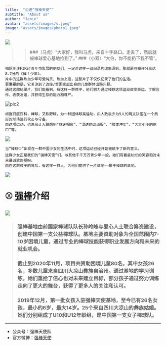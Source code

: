 ```yaml
---
title:  "走进“强棒天使”"
subtitle: "About us"
author: "Janie"
avatar: "assets/images/s.jpeg"
image: "assets/images/photo1.jpeg"
---
```


   ![](https://tva1.sinaimg.cn/large/e6c9d24ely1gokqx31gdzj20ht09lmxw.jpg)
   
>> ###（马虎）“大家好，我叫马虎，来自十字路口。走丢了，然后就被棒球爱心基地捡到了。”
>> ###（小双）“大伯，你不能扔下我不管”。


    相信关注FIRST青年电影展的朋友们，一定对这样一部纪录片印象深刻，那就是豆瓣评分高达8.7分的《棒！少年》。
    片中的这群热血少年可爱纯真、热血上进，这部片子不仅仅记录了他们的生活。
    更重要的是，它关注到了边缘/贫困家庭出身的儿童群体出路问题。
    通过这部纪录片，我们能看到，有这样一群孩子，他们努力通过棒球这项运动改变命运、了解合作、收获友谊，并获得生存的能力和尊严。

   ![pic2](https://tva1.sinaimg.cn/large/e6c9d24ely1gojp3b3e7dj20m80tnq4b.jpg)

    根据百度百科，棒球，又称野球，为一种团体球类运动，由人数最少为9人的两支队伍在一个扇形的球场进行攻击与守备。 
    而这项运动，也总会让人联想到“球迷喝彩”、“湿透的运动服”、“肢体冲突”、“大大小小的伤口”等。

   ![](https://tva1.sinaimg.cn/large/e6c9d24ely1gojq5501ddj20m80go0x3.jpg)

    当“棒球⚾️”出现在一群中国少女的生活中时，这项运动已经开始被赋予了新的意义。 
    这群少女正是我们的“强棒天使”们。与其他千千万万青少年一般，她们有着最灿烂的笑容和对未来最诚挚的期盼。
    而在这群孩子的背后，有这样一群人，为他们提供了一片草地——属于棒球的草地。
 
   ![](https://tva1.sinaimg.cn/large/e6c9d24ely1gojq93rlb7j20ku0fnwxc.jpg)

# ⚾️ [强棒](https://baike.baidu.com/item/%E5%BC%BA%E6%A3%92%E5%A4%A9%E4%BD%BF%E9%A1%B9%E7%9B%AE/53242363)介绍

   ![](https://tva1.sinaimg.cn/large/e6c9d24ely1gojppnd7vij219p0u0jzd.jpg)


> ### 强棒基地由前国家棒球队队长孙岭峰与爱心人士联合筹资建设，创建中国第一支**公益棒球队**。基地主要资助对象为全国范围内7-10岁困境儿童，通过专业的棒球技能获得职业发展方向和未来的就业机会。
> 
> ### 截止到2020年11月，项目共资助困境儿童80名，其中女孩26名，多数儿童来自四川大凉山彝族自治州。通过基地的学习训练，她们重拾了信心也对未来建立目标，部分孩子通过努力训练走向了更大的舞台，获得了更多人的关注和认可。
> ### 2019年12月，第一批女孩入驻强棒天使基地，至今已有26名女孩，最小的6岁，最大14岁。25个来自四川大凉山的彝族姑娘。她们分别组成了U10和U12年龄组，是中国第一支女子棒球队。

*** 


* 公众号：强棒天使队
* 官方微博：[强棒天使](https://weibo.com/PBangels)
